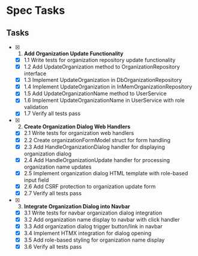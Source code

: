 # Spec Tasks

## Tasks

- [x] 1. **Add Organization Update Functionality**
  - [x] 1.1 Write tests for organization repository update functionality
  - [x] 1.2 Add UpdateOrganization method to OrganizationRepository interface
  - [x] 1.3 Implement UpdateOrganization in DbOrganizationRepository
  - [x] 1.4 Implement UpdateOrganization in InMemOrganizationRepository
  - [x] 1.5 Add UpdateOrganizationName method to UserService
  - [x] 1.6 Implement UpdateOrganizationName in UserService with role validation
  - [x] 1.7 Verify all tests pass

- [x] 2. **Create Organization Dialog Web Handlers**
  - [x] 2.1 Write tests for organization web handlers
  - [x] 2.2 Create organizationFormModel struct for form handling
  - [x] 2.3 Add HandleOrganizationDialog handler for displaying organization dialog
  - [x] 2.4 Add HandleOrganizationUpdate handler for processing organization name updates
  - [x] 2.5 Implement organization dialog HTML template with role-based input field
  - [x] 2.6 Add CSRF protection to organization update form
  - [x] 2.7 Verify all tests pass

- [x] 3. **Integrate Organization Dialog into Navbar**
  - [x] 3.1 Write tests for navbar organization dialog integration
  - [x] 3.2 Add organization name display to navbar with click handler
  - [x] 3.3 Add organization dialog trigger button/link in navbar
  - [x] 3.4 Implement HTMX integration for dialog opening
  - [x] 3.5 Add role-based styling for organization name display
  - [x] 3.6 Verify all tests pass
